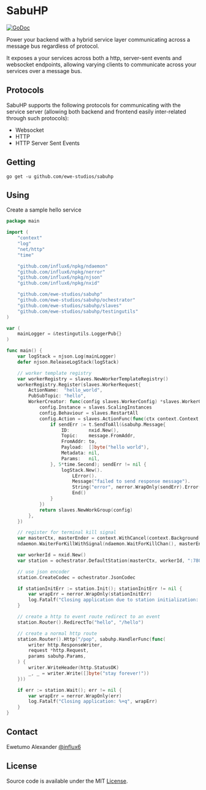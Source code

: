 # SabuHP

[![GoDoc](https://img.shields.io/badge/api-reference-blue.svg?style=flat-square)](https://godoc.org/github.com/ewe-studios/sabuhp)

Power your backend with a hybrid service layer communicating across a message bus regardless of protocol.

It exposes a your services across both a http, server-sent events and websocket endpoints, allowing varying clients to communicate across your services over a message bus.


## Protocols

SabuHP supports the following protocols for communicating with the service server (allowing both backend and frontend easily inter-related through such protocols):

- Websocket
- HTTP
- HTTP Server Sent Events


## Getting

```
go get -u github.com/ewe-studios/sabuhp
```

## Using

Create a sample hello service

```go
package main

import (
	"context"
	"log"
	"net/http"
	"time"

	"github.com/influx6/npkg/ndaemon"
	"github.com/influx6/npkg/nerror"
	"github.com/influx6/npkg/njson"
	"github.com/influx6/npkg/nxid"

	"github.com/ewe-studios/sabuhp"
	"github.com/ewe-studios/sabuhp/ochestrator"
	"github.com/ewe-studios/sabuhp/slaves"
	"github.com/ewe-studios/sabuhp/testingutils"
)

var (
	mainLogger = &testingutils.LoggerPub{}
)

func main() {
	var logStack = njson.Log(mainLogger)
	defer njson.ReleaseLogStack(logStack)

	// worker template registry
	var workerRegistry = slaves.NewWorkerTemplateRegistry()
	workerRegistry.Register(slaves.WorkerRequest{
		ActionName:  "hello_world",
		PubSubTopic: "hello",
		WorkerCreator: func(config slaves.WorkerConfig) *slaves.WorkerGroup {
			config.Instance = slaves.ScalingInstances
			config.Behaviour = slaves.RestartAll
			config.Action = slaves.ActionFunc(func(ctx context.Context, to string, message *sabuhp.Message, t sabuhp.Transport) {
				if sendErr := t.SendToAll(&sabuhp.Message{
					ID:       nxid.New(),
					Topic:    message.FromAddr,
					FromAddr: to,
					Payload:  []byte("hello world"),
					Metadata: nil,
					Params:   nil,
				}, 5*time.Second); sendErr != nil {
					logStack.New().
						LError().
						Message("failed to send response message").
						String("error", nerror.WrapOnly(sendErr).Error()).
						End()
				}
			})
			return slaves.NewWorkGroup(config)
		},
	})

	// register for terminal kill signal
	var masterCtx, masterEnder = context.WithCancel(context.Background())
	ndaemon.WaiterForKillWithSignal(ndaemon.WaitForKillChan(), masterEnder)

	var workerId = nxid.New()
	var station = ochestrator.DefaultStation(masterCtx, workerId, ":7800", mainLogger, workerRegistry)

	// use json encoder
	station.CreateCodec = ochestrator.JsonCodec

	if stationInitErr := station.Init(); stationInitErr != nil {
		var wrapErr = nerror.WrapOnly(stationInitErr)
		log.Fatalf("Closing application due to station initialization: %+q", wrapErr)
	}

	// create a http to event route redirect to an event
	station.Router().RedirectTo("hello", "/hello")

	// create a normal http route
	station.Router().Http("/pop", sabuhp.HandlerFunc(func(
		writer http.ResponseWriter,
		request *http.Request,
		params sabuhp.Params,
	) {
		writer.WriteHeader(http.StatusOK)
		_, _ = writer.Write([]byte("stay forever!"))
	}))

	if err := station.Wait(); err != nil {
		var wrapErr = nerror.WrapOnly(err)
		log.Fatalf("Closing application: %+q", wrapErr)
	}
}

```

## Contact

Ewetumo Alexander [@influx6](http://twitter.com/influx6)

## License

Source code is available under the MIT [License](/LICENSE).
